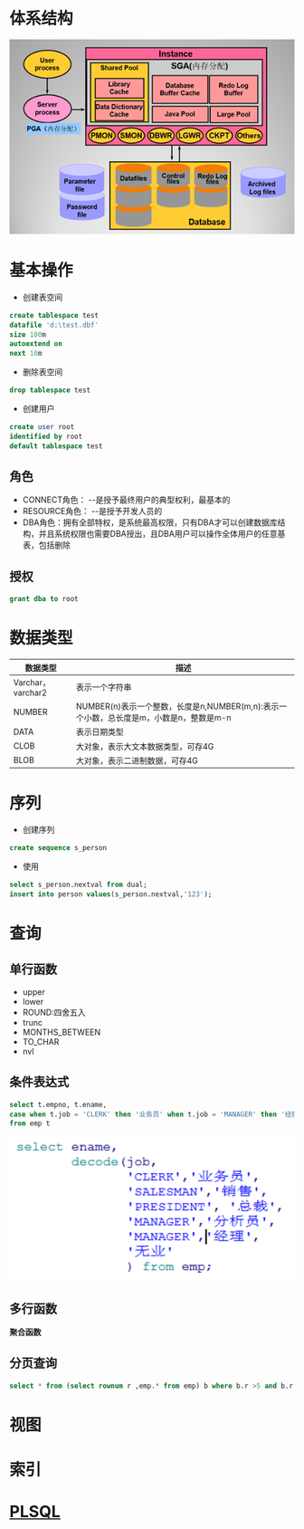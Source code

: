 # 体系结构

![](/assets/202339154250.png)

# 基本操作

- 创建表空间

```sql
create tablespace test 
datafile 'd:\test.dbf' 
size 100m 
autoextend on 
next 10m
```

- 删除表空间

```sql
drop tablespace test
```

- 创建用户

```sql
create user root 
identified by root 
default tablespace test
```

## 角色

- CONNECT角色： --是授予最终用户的典型权利，最基本的
- RESOURCE角色： --是授予开发人员的
- DBA角色：拥有全部特权，是系统最高权限，只有DBA才可以创建数据库结构，并且系统权限也需要DBA授出，且DBA用户可以操作全体用户的任意基表，包括删除

## 授权

```sql
grant dba to root
```

# 数据类型

数据类型              | 描述
----------------- | ---------------------------------------------------------
Varchar， varchar2 | 表示一个字符串
NUMBER            | NUMBER(n)表示一个整数，长度是n,NUMBER(m,n):表示一个小数，总长度是m，小数是n，整数是m-n
DATA              | 表示日期类型
CLOB              | 大对象，表示大文本数据类型，可存4G
BLOB              | 大对象，表示二进制数据，可存4G

# 序列

- 创建序列

```sql
create sequence s_person
```

- 使用

```sql
select s_person.nextval from dual;
insert into person values(s_person.nextval,'123');
```

# 查询

## 单行函数

- upper
- lower
- ROUND:四舍五入
- trunc
- MONTHS_BETWEEN
- TO_CHAR
- nvl

## 条件表达式

```sql
select t.empno, t.ename, 
case when t.job = 'CLERK' then '业务员' when t.job = 'MANAGER' then '经理' when t.job = 'ANALYST' then '分析员' when t.job = 'PRESIDENT' then '总裁' when t.job = 'SALESMAN' then '销售' else '无业' end 
from emp t
```

![批注 2019-08-23 153323](/assets/批注%202019-08-23%20153323.png)

## 多行函数

**聚合函数**

## 分页查询

```sql
select * from (select rownum r ,emp.* from emp) b where b.r >5 and b.r <11
```

# 视图

# 索引

# [PLSQL](./PLSQL.md)

